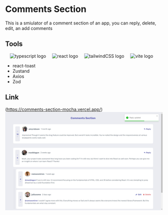 # Comments Section

This is a smiulator of a comment section of an app, you can reply, delete, edit, an add comments

## Tools
<div align="center">
    <img src="https://cdn.jsdelivr.net/gh/devicons/devicon/icons/typescript/typescript-original.svg" height="30" alt="typescript logo"  />
    <img width="12" />
    <img src="https://cdn.jsdelivr.net/gh/devicons/devicon/icons/react/react-original.svg" height="30" alt="react logo"  />
    <img width="12" />
    <img src="https://cdn.jsdelivr.net/gh/devicons/devicon/icons/tailwindcss/tailwindcss-original.svg" height="30" alt="tailwindCSS logo"  />
    <img width="12" />
    <img src="https://cdn.jsdelivr.net/gh/devicons/devicon/icons/vite/vite-original.svg" height="30" alt="vite logo"  />
    <img width="12" />
  </div>

- react-toast
- Zustand
- Axios
- Zod

## Link
(https://comments-section-mocha.vercel.app/)
![Preview Img](PREVIEW.jpeg)
